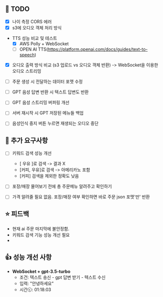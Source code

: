 ## 👀 TODO
- [x] 나이 측정 CORS 에러
- [x] s3에 오디오 객체 처리 방식
+ TTS 성능 비교 및 테스트
  - [x] AWS Polly + WebSocket
  - [ ] OPEN AI TTS(https://platform.openai.com/docs/guides/text-to-speech)
- [x] 오디오 출력 방식 비교 (s3 업로드 vs 오디오 객체 반환) -> WebSocket을 이용한 오디오 스트리밍
- [ ] 주문 생성 시 전달하는 데이터 포맷 수정
- [ ] GPT 음성 답변 반환 시 텍스트 답변도 반환
- [ ] GPT 음성 스트리밍 버퍼링 개선
- [ ] 서버 재시작 시 GPT 저장된 메뉴들 백업
- [ ] 음성인식 중지 버튼 누르면 재생되는 오디오 중단


## :tada: 추가 요구사항
- [ ] 키워드 검색 성능 개선
  
  + [ 우유 ]로 검색 -> 결과 X
  +  [커피, 우유]로 검색 -> 아메리카노 포함
  +  [커피] 검색을 제외한 정확도 낮음
- [ ] 포장/매장 물어보기 전에 총 주문메뉴 알려주고 확인하기 
- [ ] 가격 알려줄 필요 없음. 포장/매장 여부 확인하면 바로 주문 json 포맷'만' 반환

## :star: 피드백
+ 현재 ai 주문 마지막에 불안정함.
+ 키워드 검색 기능 성능 개선 필요
+ 


## :+1: 성능 개선 사항
+ **WebSocket + gpt-3.5-turbo**
  + 조건: 텍스트 송신 - gpt 답변 받기 - 텍스트 수신
  + 입력: "안녕하세요"
  + 시간🕥: 01:18:03 
